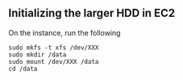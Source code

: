 ## Initializing the larger HDD in EC2
On the instance, run the following

```
sudo mkfs -t xfs /dev/XXX
sudo mkdir /data
sudo mount /dev/XXX /data
cd /data
```